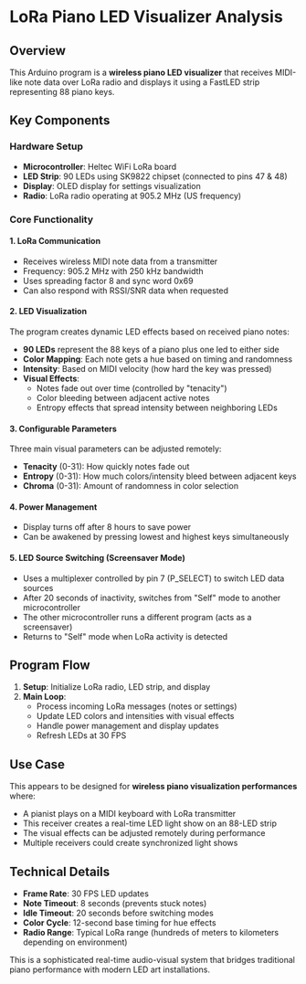 # LoRa Piano LED Visualizer Analysis

## Overview
This Arduino program is a **wireless piano LED visualizer** that receives MIDI-like note data over LoRa radio and displays it using a FastLED strip representing 88 piano keys.

## Key Components

### Hardware Setup
- **Microcontroller**: Heltec WiFi LoRa board
- **LED Strip**: 90 LEDs using SK9822 chipset (connected to pins 47 & 48)
- **Display**: OLED display for settings visualization
- **Radio**: LoRa radio operating at 905.2 MHz (US frequency)

### Core Functionality

#### 1. **LoRa Communication**
- Receives wireless MIDI note data from a transmitter
- Frequency: 905.2 MHz with 250 kHz bandwidth
- Uses spreading factor 8 and sync word 0x69
- Can also respond with RSSI/SNR data when requested

#### 2. **LED Visualization**
The program creates dynamic LED effects based on received piano notes:

- **90 LEDs** represent the 88 keys of a piano plus one led to either side
- **Color Mapping**: Each note gets a hue based on timing and randomness
- **Intensity**: Based on MIDI velocity (how hard the key was pressed)
- **Visual Effects**: 
  - Notes fade out over time (controlled by "tenacity")
  - Color bleeding between adjacent active notes
  - Entropy effects that spread intensity between neighboring LEDs

#### 3. **Configurable Parameters**
Three main visual parameters can be adjusted remotely:

- **Tenacity** (0-31): How quickly notes fade out
- **Entropy** (0-31): How much colors/intensity bleed between adjacent keys  
- **Chroma** (0-31): Amount of randomness in color selection

#### 4. **Power Management**
- Display turns off after 8 hours to save power
- Can be awakened by pressing lowest and highest keys simultaneously

#### 5. **LED Source Switching (Screensaver Mode)**
- Uses a multiplexer controlled by pin 7 (P_SELECT) to switch LED data sources
- After 20 seconds of inactivity, switches from "Self" mode to another microcontroller
- The other microcontroller runs a different program (acts as a screensaver)
- Returns to "Self" mode when LoRa activity is detected

## Program Flow

1. **Setup**: Initialize LoRa radio, LED strip, and display
2. **Main Loop**:
   - Process incoming LoRa messages (notes or settings)
   - Update LED colors and intensities with visual effects
   - Handle power management and display updates
   - Refresh LEDs at 30 FPS

## Use Case
This appears to be designed for **wireless piano visualization performances** where:
- A pianist plays on a MIDI keyboard with LoRa transmitter
- This receiver creates a real-time LED light show on an 88-LED strip
- The visual effects can be adjusted remotely during performance
- Multiple receivers could create synchronized light shows

## Technical Details
- **Frame Rate**: 30 FPS LED updates
- **Note Timeout**: 8 seconds (prevents stuck notes)
- **Idle Timeout**: 20 seconds before switching modes
- **Color Cycle**: 12-second base timing for hue effects
- **Radio Range**: Typical LoRa range (hundreds of meters to kilometers depending on environment)

This is a sophisticated real-time audio-visual system that bridges traditional piano performance with modern LED art installations.
